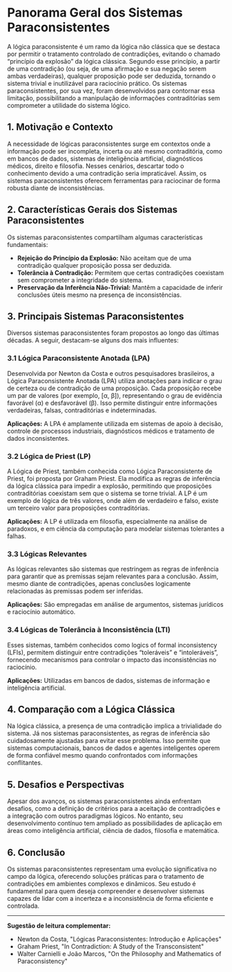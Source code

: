 
# Panorama Geral dos Sistemas Paraconsistentes

A lógica paraconsistente é um ramo da lógica não clássica que se destaca por permitir o tratamento controlado de contradições, evitando o chamado “princípio da explosão” da lógica clássica. Segundo esse princípio, a partir de uma contradição (ou seja, de uma afirmação e sua negação serem ambas verdadeiras), qualquer proposição pode ser deduzida, tornando o sistema trivial e inutilizável para raciocínio prático. Os sistemas paraconsistentes, por sua vez, foram desenvolvidos para contornar essa limitação, possibilitando a manipulação de informações contraditórias sem comprometer a utilidade do sistema lógico.

## 1. Motivação e Contexto

A necessidade de lógicas paraconsistentes surge em contextos onde a informação pode ser incompleta, incerta ou até mesmo contraditória, como em bancos de dados, sistemas de inteligência artificial, diagnósticos médicos, direito e filosofia. Nesses cenários, descartar todo o conhecimento devido a uma contradição seria impraticável. Assim, os sistemas paraconsistentes oferecem ferramentas para raciocinar de forma robusta diante de inconsistências.

## 2. Características Gerais dos Sistemas Paraconsistentes

Os sistemas paraconsistentes compartilham algumas características fundamentais:

- **Rejeição do Princípio da Explosão:** Não aceitam que de uma contradição qualquer proposição possa ser deduzida.
- **Tolerância à Contradição:** Permitem que certas contradições coexistam sem comprometer a integridade do sistema.
- **Preservação da Inferência Não-Trivial:** Mantêm a capacidade de inferir conclusões úteis mesmo na presença de inconsistências.

## 3. Principais Sistemas Paraconsistentes

Diversos sistemas paraconsistentes foram propostos ao longo das últimas décadas. A seguir, destacam-se alguns dos mais influentes:

### 3.1 Lógica Paraconsistente Anotada (LPA)

Desenvolvida por Newton da Costa e outros pesquisadores brasileiros, a Lógica Paraconsistente Anotada (LPA) utiliza anotações para indicar o grau de certeza ou de contradição de uma proposição. Cada proposição recebe um par de valores (por exemplo, [α, β]), representando o grau de evidência favorável (α) e desfavorável (β). Isso permite distinguir entre informações verdadeiras, falsas, contraditórias e indeterminadas.

**Aplicações:** A LPA é amplamente utilizada em sistemas de apoio à decisão, controle de processos industriais, diagnósticos médicos e tratamento de dados inconsistentes.

### 3.2 Lógica de Priest (LP)

A Lógica de Priest, também conhecida como Lógica Paraconsistente de Priest, foi proposta por Graham Priest. Ela modifica as regras de inferência da lógica clássica para impedir a explosão, permitindo que proposições contraditórias coexistam sem que o sistema se torne trivial. A LP é um exemplo de lógica de três valores, onde além de verdadeiro e falso, existe um terceiro valor para proposições contraditórias.

**Aplicações:** A LP é utilizada em filosofia, especialmente na análise de paradoxos, e em ciência da computação para modelar sistemas tolerantes a falhas.

### 3.3 Lógicas Relevantes

As lógicas relevantes são sistemas que restringem as regras de inferência para garantir que as premissas sejam relevantes para a conclusão. Assim, mesmo diante de contradições, apenas conclusões logicamente relacionadas às premissas podem ser inferidas.

**Aplicações:** São empregadas em análise de argumentos, sistemas jurídicos e raciocínio automático.

### 3.4 Lógicas de Tolerância à Inconsistência (LTI)

Esses sistemas, também conhecidos como logics of formal inconsistency (LFIs), permitem distinguir entre contradições “toleráveis” e “intoleráveis”, fornecendo mecanismos para controlar o impacto das inconsistências no raciocínio.

**Aplicações:** Utilizadas em bancos de dados, sistemas de informação e inteligência artificial.

## 4. Comparação com a Lógica Clássica

Na lógica clássica, a presença de uma contradição implica a trivialidade do sistema. Já nos sistemas paraconsistentes, as regras de inferência são cuidadosamente ajustadas para evitar esse problema. Isso permite que sistemas computacionais, bancos de dados e agentes inteligentes operem de forma confiável mesmo quando confrontados com informações conflitantes.

## 5. Desafios e Perspectivas

Apesar dos avanços, os sistemas paraconsistentes ainda enfrentam desafios, como a definição de critérios para a aceitação de contradições e a integração com outros paradigmas lógicos. No entanto, seu desenvolvimento contínuo tem ampliado as possibilidades de aplicação em áreas como inteligência artificial, ciência de dados, filosofia e matemática.

## 6. Conclusão

Os sistemas paraconsistentes representam uma evolução significativa no campo da lógica, oferecendo soluções práticas para o tratamento de contradições em ambientes complexos e dinâmicos. Seu estudo é fundamental para quem deseja compreender e desenvolver sistemas capazes de lidar com a incerteza e a inconsistência de forma eficiente e controlada.

---

**Sugestão de leitura complementar:**
- Newton da Costa, "Lógicas Paraconsistentes: Introdução e Aplicações"
- Graham Priest, "In Contradiction: A Study of the Transconsistent"
- Walter Carnielli e João Marcos, "On the Philosophy and Mathematics of Paraconsistency"
```
